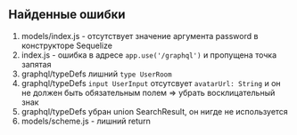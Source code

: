 ## Найденные ошибки

1. models/index.js - отсутствует значение аргумента password в конструкторе Sequelize
2. index.js - ошибка в адресе `app.use('/graphql')` и пропущена точка запятая
3. graphql/typeDefs лишний `type UserRoom`
4. graphql/typeDefs `input UserInput` отсутсвует `avatarUrl: String` и он не должен быть обязательным полем => убрать восклицательный знак
5. graphql/typeDefs убран union SearchResult, он нигде не используется
6. models/scheme.js - лишний return

